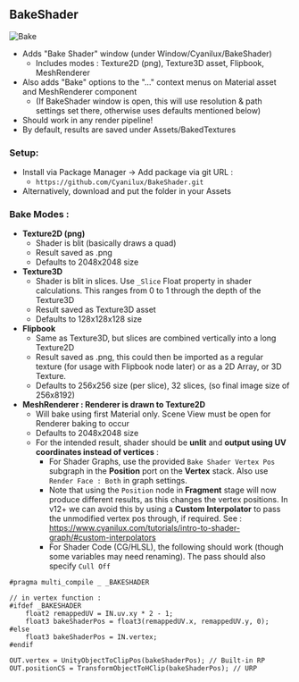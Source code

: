 ## BakeShader

![Bake](https://user-images.githubusercontent.com/69320946/187734767-1b574014-9d53-4f83-86e3-7f06f7ad2188.gif)

- Adds "Bake Shader" window (under Window/Cyanilux/BakeShader)
	- Includes modes : Texture2D (png), Texture3D asset, Flipbook, MeshRenderer
- Also adds "Bake" options to the "..." context menus on Material asset and MeshRenderer component
	- (If BakeShader window is open, this will use resolution & path settings set there, otherwise uses defaults mentioned below)
- Should work in any render pipeline!
- By default, results are saved under Assets/BakedTextures

### Setup:
- Install via Package Manager → Add package via git URL : 
  - `https://github.com/Cyanilux/BakeShader.git`
- Alternatively, download and put the folder in your Assets

### Bake Modes : 
- **Texture2D (png)**
    - Shader is blit (basically draws a quad)
    - Result saved as .png
    - Defaults to 2048x2048 size
- **Texture3D**
    - Shader is blit in slices. Use `_Slice` Float property in shader calculations. This ranges from 0 to 1 through the depth of the Texture3D
    - Result saved as Texture3D asset
    - Defaults to 128x128x128 size
- **Flipbook**
    - Same as Texture3D, but slices are combined vertically into a long Texture2D
    - Result saved as .png, this could then be imported as a regular texture (for usage with Flipbook node later) or as a 2D Array, or 3D Texture.
    - Defaults to 256x256 size (per slice), 32 slices, (so final image size of 256x8192)
- **MeshRenderer : Renderer is drawn to Texture2D**
    - Will bake using first Material only. Scene View must be open for Renderer baking to occur
    - Defaults to 2048x2048 size
    - For the intended result, shader should be **unlit** and **output using UV coordinates instead of vertices** :
        - For Shader Graphs, use the provided `Bake Shader Vertex Pos` subgraph in the **Position** port on the **Vertex** stack. Also use `Render Face : Both` in graph settings.
        - Note that using the `Position` node in **Fragment** stage will now produce different results, as this changes the vertex positions. In v12+ we can avoid this by using a **Custom Interpolator** to pass the unmodified vertex pos through, if required. See : https://www.cyanilux.com/tutorials/intro-to-shader-graph/#custom-interpolators
        - For Shader Code (CG/HLSL), the following should work (though some variables may need renaming). The pass should also specify `Cull Off`

```
#pragma multi_compile _ _BAKESHADER

// in vertex function :
#ifdef _BAKESHADER
    float2 remappedUV = IN.uv.xy * 2 - 1;
    float3 bakeShaderPos = float3(remappedUV.x, remappedUV.y, 0);
#else
    float3 bakeShaderPos = IN.vertex;
#endif

OUT.vertex = UnityObjectToClipPos(bakeShaderPos); // Built-in RP
OUT.positionCS = TransformObjectToHClip(bakeShaderPos); // URP
```
